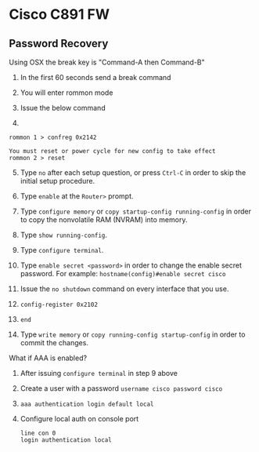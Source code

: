 # Cisco C891 FW 

## Password Recovery

Using OSX the break key is "Command-A then Command-B"

1. In the first 60 seconds send a break command 

2. You will enter rommon mode

3. Issue the below command

4. 
  ```
  rommon 1 > confreg 0x2142

  You must reset or power cycle for new config to take effect
  rommon 2 > reset
  ```
5. Type `no` after each setup question, or press `Ctrl-C` in order to skip the initial setup procedure.

6. Type `enable` at the `Router>` prompt.

7. Type `configure memory` or `copy startup-config running-config` in order to copy the nonvolatile RAM (NVRAM) into memory.

8. Type `show running-config`.

9. Type `configure terminal`.

10. Type `enable secret <password>` in order to change the enable secret password. For example: `hostname(config)#enable secret cisco`

11. Issue the `no shutdown` command on every interface that you use.

12. `config-register 0x2102`

13. `end`

14. Type `write memory` or `copy running-config startup-config` in order to commit the changes.



What if AAA is enabled?

1. After issuing `configure terminal` in step 9 above

2. Create a user with a password `username cisco password cisco`

3. `aaa authentication login default local`

4. Configure local auth on console port

   ```
   line con 0
   login authentication local
   ```
